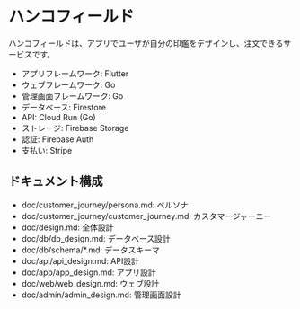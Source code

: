 # ハンコフィールド

ハンコフィールドは、アプリでユーザが自分の印鑑をデザインし、注文できるサービスです。

- アプリフレームワーク: Flutter
- ウェブフレームワーク: Go
- 管理画面フレームワーク: Go
- データベース: Firestore
- API: Cloud Run (Go)
- ストレージ: Firebase Storage
- 認証: Firebase Auth
- 支払い: Stripe

## ドキュメント構成

- doc/customer_journey/persona.md: ペルソナ
- doc/customer_journey/customer_journey.md: カスタマージャーニー
- doc/design.md: 全体設計
- doc/db/db_design.md: データベース設計
- doc/db/schema/*.md: データスキーマ
- doc/api/api_design.md: API設計
- doc/app/app_design.md: アプリ設計
- doc/web/web_design.md: ウェブ設計
- doc/admin/admin_design.md: 管理画面設計

